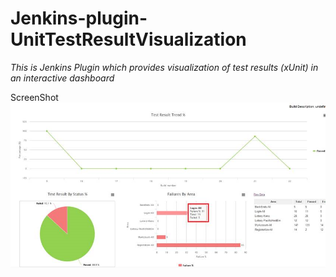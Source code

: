 # Jenkins-plugin-UnitTestResultVisualization
_This is Jenkins Plugin which provides visualization of test results (xUnit) in an interactive dashboard_

ScreenShot
![alt text](https://github.com/dgfreelance/Jenkins-plugin-TestResultVisualization/blob/master/src/main/webapp/images/ScreenShoot.png "ScreenShot")
